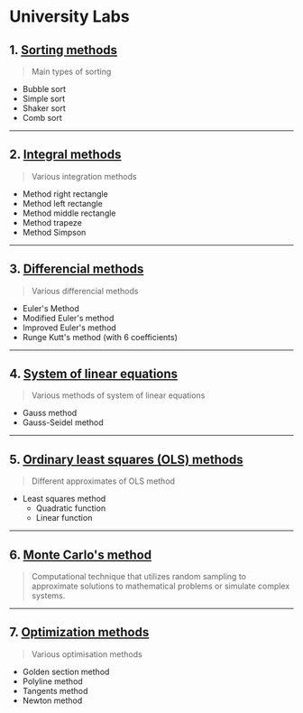 # University Labs

## 1. [Sorting methods](Lab1/readme.md)

> Main types of sorting

- Bubble sort
- Simple sort
- Shaker sort
- Comb sort

---

## 2. [Integral methods](Lab2/readme.md)

> Various integration methods

- Method right rectangle
- Method left rectangle
- Method middle rectangle
- Method trapeze
- Method Simpson

---

## 3. [Differencial methods](Lab3/readme.md)

> Various differencial methods

- Euler's Method 
- Modified Euler's method 
- Improved Euler's method
- Runge Kutt's method (with 6 coefficients)

---

## 4. [System of linear equations](Lab4/readme.md)

> Various methods of system of linear equations

- Gauss method
- Gauss-Seidel method

---

## 5. [Ordinary least squares (OLS) methods](Lab5)

> Different approximates of OLS method

- Least squares method
  - Quadratic function
  - Linear function  
---

## 6. [Monte Carlo's method](Lab6/readme.md)

> Computational technique that utilizes random sampling to approximate solutions to mathematical problems or simulate complex systems.

---

## 7. [Optimization methods](Lab7/readme.md)

> Various optimisation methods

- Golden section method
- Polyline method
- Tangents method 
- Newton method